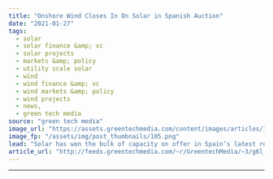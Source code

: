 ```yaml
---
title: "Onshore Wind Closes In On Solar in Spanish Auction"
date: "2021-01-27"
tags: 
  - solar
  - solar finance &amp; vc
  - solar projects
  - markets &amp; policy
  - utility scale solar
  - wind
  - wind finance &amp; vc
  - wind markets &amp; policy
  - wind projects
  - news,
  - green tech media
source: "green tech media"
image_url: "https://assets.greentechmedia.com/content/images/articles/Iberdrola_Spain_2_Wind_Farm_XL_Credit_Iberdrdola.jpg"
image_fp: "/assets/img/post_thumbnails/105.png"
lead: "Solar has won the bulk of capacity on offer in Spain’s latest renewable energy auction. But onshore wind bids have surprised analysts by coming to within a hair’s breadth of the average price for PV. The Spanish tender this week — the country's first ..."
article_url: "http://feeds.greentechmedia.com/~r/GreentechMedia/~3/g6l_39zMcfQ/onshore-wind-closes-in-on-solar-in-spanish-auction"
---
```


---
